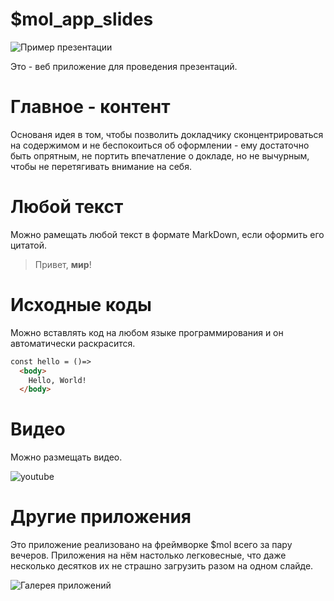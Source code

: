 # $mol_app_slides

![Пример презентации](https://mol.js.org/app/slides/#slides=https%3A%2F%2Fnin-jin.github.io%2Fslides%2Ffibers%2F)

Это - веб приложение для проведения презентаций.

# Главное - контент

Основаня идея в том, чтобы позволить докладчику сконцентрироваться на содержимом и не беспокоиться об оформлении - ему достаточно быть опрятным, не портить впечатление о докладе, но не вычурным, чтобы не перетягивать внимание на себя.

# Любой текст

Можно рамещать любой текст в формате MarkDown, если оформить его цитатой.

> Привет, **мир**!

# Исходные коды

Можно вставлять код на любом языке программирования и он автоматически раскрасится.

```html
const hello = ()=>
  <body>
    Hello, World!
  </body>
```

# Видео

Можно размещать видео.

![youtube](https://www.youtube.com/embed/frddLjdkKpA)

# Другие приложения

Это приложение реализовано на фреймворке $mol всего за пару вечеров. Приложения на нём настолько легковесные, что даже несколько десятков их не страшно загрузить разом на одном слайде.

![Галерея приложений](https://showcase.hyoo.ru/)
